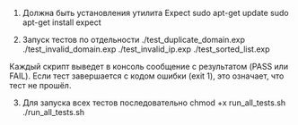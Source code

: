 1) Должна быть установления утилита Expect
   sudo apt-get update
   sudo apt-get install expect

2) Запуск тестов по отдельности
   ./test_duplicate_domain.exp
   ./test_invalid_domain.exp
   ./test_invalid_ip.exp
   ./test_sorted_list.exp

Каждый скрипт выведет в консоль 
сообщение с результатом (PASS или FAIL). 
Если тест завершается с кодом ошибки (exit 1),
это означает, что тест не прошёл.

3) Для запуска всех тестов последовательно
   chmod +x run_all_tests.sh
   ./run_all_tests.sh



